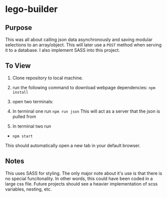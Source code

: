 # lego-builder

## Purpose
This was all about calling json data asynchronously and saving modular selections to an array/object. This will later use a `POST` method when serving it to a database. I also implement SASS into this project.

## To View

1. Clone repository to local machine.
1. run the following command to download webpage dependencies: ```npm install```
1. open two terminals:

1. In terminal one run ```npm run json``` This will act as a server that the json is pulled from

5. In terminal two run 

* ```npm start``` 

This should automatically open a new tab in your default browser.

## Notes

This uses SASS for styling. The only major note about it's use is that there is no special funcitonality. In other words, this could have been coded in a large css file. Future projects should see a heavier implementation of scss variables, nesting, etc.